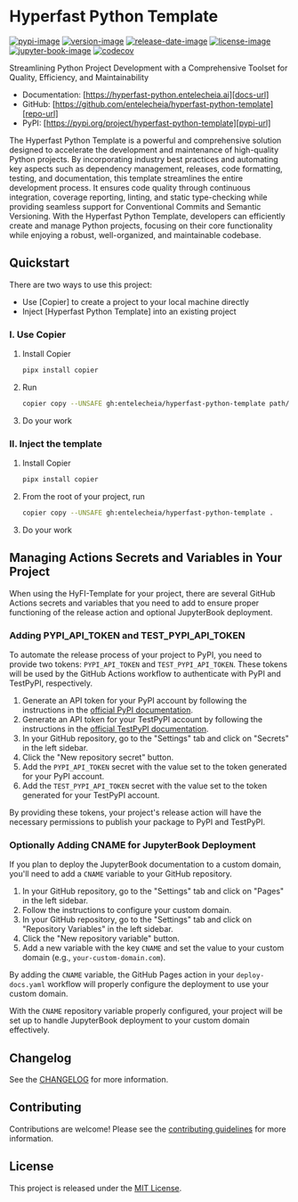 # Hyperfast Python Template

[![pypi-image]][pypi-url]
[![version-image]][release-url]
[![release-date-image]][release-url]
[![license-image]][license-url]
[![jupyter-book-image]][docs-url]
[![codecov][codecov-image]][codecov-url]

<!-- Links: -->

[codecov-image]: https://codecov.io/gh/entelecheia/hyperfast-python-template/branch/codecov/graph/badge.svg?token=29NXUNQUBU
[codecov-url]: https://codecov.io/gh/entelecheia/hyperfast-python-template
[pypi-image]: https://img.shields.io/pypi/v/hyperfast-python-template
[license-image]: https://img.shields.io/github/license/entelecheia/hyperfast-python-template
[license-url]: https://github.com/entelecheia/hyperfast-python-template/blob/main/LICENSE
[version-image]: https://img.shields.io/github/v/release/entelecheia/hyperfast-python-template?sort=semver
[release-date-image]: https://img.shields.io/github/release-date/entelecheia/hyperfast-python-template
[release-url]: https://github.com/entelecheia/hyperfast-python-template/releases
[jupyter-book-image]: https://jupyterbook.org/en/stable/_images/badge.svg
[repo-url]: https://github.com/entelecheia/hyperfast-python-template
[pypi-url]: https://pypi.org/project/hyperfast-python-template
[docs-url]: https://hyperfast-python.entelecheia.ai
[changelog]: https://github.com/entelecheia/hyperfast-python-template/blob/main/CHANGELOG.md
[contributing guidelines]: https://github.com/entelecheia/hyperfast-python-template/blob/main/CONTRIBUTING.md

<!-- Links: -->

Streamlining Python Project Development with a Comprehensive Toolset for Quality, Efficiency, and Maintainability

- Documentation: [https://hyperfast-python.entelecheia.ai][docs-url]
- GitHub: [https://github.com/entelecheia/hyperfast-python-template][repo-url]
- PyPI: [https://pypi.org/project/hyperfast-python-template][pypi-url]

The Hyperfast Python Template is a powerful and comprehensive solution designed to accelerate the development and maintenance of high-quality Python projects. By incorporating industry best practices and automating key aspects such as dependency management, releases, code formatting, testing, and documentation, this template streamlines the entire development process. It ensures code quality through continuous integration, coverage reporting, linting, and static type-checking while providing seamless support for Conventional Commits and Semantic Versioning. With the Hyperfast Python Template, developers can efficiently create and manage Python projects, focusing on their core functionality while enjoying a robust, well-organized, and maintainable codebase.

## Quickstart

There are two ways to use this project:

- Use [Copier] to create a project to your local machine directly
- Inject [Hyperfast Python Template] into an existing project

### I. Use Copier

1. Install Copier
   ```bash
   pipx install copier
   ```
2. Run
   ```bash
   copier copy --UNSAFE gh:entelecheia/hyperfast-python-template path/to/destination
   ```
3. Do your work

### II. Inject the template

1. Install Copier
   ```bash
   pipx install copier
   ```
2. From the root of your project, run
   ```bash
   copier copy --UNSAFE gh:entelecheia/hyperfast-python-template .
   ```
3. Do your work

## Managing Actions Secrets and Variables in Your Project

When using the HyFI-Template for your project, there are several GitHub Actions secrets and variables that you need to add to ensure proper functioning of the release action and optional JupyterBook deployment.

### Adding PYPI_API_TOKEN and TEST_PYPI_API_TOKEN

To automate the release process of your project to PyPI, you need to provide two tokens: `PYPI_API_TOKEN` and `TEST_PYPI_API_TOKEN`. These tokens will be used by the GitHub Actions workflow to authenticate with PyPI and TestPyPI, respectively.

1. Generate an API token for your PyPI account by following the instructions in the [official PyPI documentation](https://pypi.org/manage/account/token/).
2. Generate an API token for your TestPyPI account by following the instructions in the [official TestPyPI documentation](https://test.pypi.org/manage/account/token/).
3. In your GitHub repository, go to the "Settings" tab and click on "Secrets" in the left sidebar.
4. Click the "New repository secret" button.
5. Add the `PYPI_API_TOKEN` secret with the value set to the token generated for your PyPI account.
6. Add the `TEST_PYPI_API_TOKEN` secret with the value set to the token generated for your TestPyPI account.

By providing these tokens, your project's release action will have the necessary permissions to publish your package to PyPI and TestPyPI.

### Optionally Adding CNAME for JupyterBook Deployment

If you plan to deploy the JupyterBook documentation to a custom domain, you'll need to add a `CNAME` variable to your GitHub repository.

1. In your GitHub repository, go to the "Settings" tab and click on "Pages" in the left sidebar.
2. Follow the instructions to configure your custom domain.
3. In your GitHub repository, go to the "Settings" tab and click on "Repository Variables" in the left sidebar.
4. Click the "New repository variable" button.
5. Add a new variable with the key `CNAME` and set the value to your custom domain (e.g., `your-custom-domain.com`).

By adding the `CNAME` variable, the GitHub Pages action in your `deploy-docs.yaml` workflow will properly configure the deployment to use your custom domain.

With the `CNAME` repository variable properly configured, your project will be set up to handle JupyterBook deployment to your custom domain effectively.

## Changelog

See the [CHANGELOG] for more information.

## Contributing

Contributions are welcome! Please see the [contributing guidelines] for more information.

## License

This project is released under the [MIT License][license-url].
